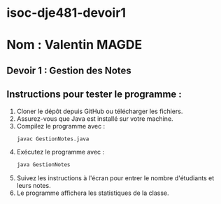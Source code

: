 # isoc-dje481-devoir1

# Nom : Valentin MAGDE

## Devoir 1 : Gestion des Notes

## Instructions pour tester le programme :
1. Cloner le dépôt depuis GitHub ou télécharger les fichiers.
2. Assurez-vous que Java est installé sur votre machine.
3. Compilez le programme avec :
    ```bash
    javac GestionNotes.java
4. Exécutez le programme avec :
    ```bash
    java GestionNotes
5. Suivez les instructions à l'écran pour entrer le nombre d'étudiants et leurs notes.
6. Le programme affichera les statistiques de la classe.